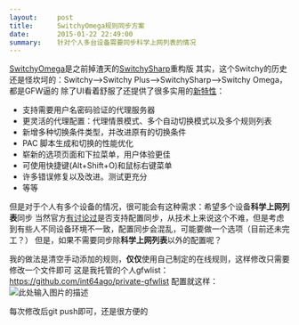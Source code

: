 ```yaml
---
layout:     post
title:      SwitchyOmega规则同步方案
date:       2015-01-22 22:49:00
summary:    针对个人多台设备需要同步科学上网列表的情况
---
```


[SwitchyOmega][1]是之前掉渣天的[SwitchySharp][2]重构版
其实，这个Switchy的历史还是怪坎坷的：Switchy-->Switchy Plus-->SwitchySharp-->Switchy Omega，都是GFW逼的
除了UI看着舒服了还提供了很多实用的[新特性][3]：

 - 支持需要用户名密码验证的代理服务器
 - 更灵活的代理配置：代理情景模式、多个自动切换模式以及多个规则列表
 - 新增多种切换条件类型，并改进原有的切换条件
 - PAC 脚本生成和切换的性能优化
 - 崭新的选项页面和下拉菜单，用户体验更佳
 - 可使用快捷键(Alt+Shift+O)和鼠标右键菜单
 - 许多错误修复以及改进。测试更充分
 - 等等

但是对于个人有多个设备的情况，很可能会有这种需求：希望多个设备**科学上网列表**同步
当然官方[有讨论过][4]是否支持配置同步，从技术上来说这个不难，但是考虑到有些人不同设备环境不一致，配置同步会混乱，可能要做一个选项（目前还未完工？）
但是，如果不需要同步除**科学上网列表**以外的配置呢？

我的做法是清空手动添加的规则，**仅仅**使用自己制定的在线规则，这样修改只需要修改一个文件即可
这是我托管的个人gfwlist：https://github.com/int64ago/private-gfwlist
配置就这样：
![此处输入图片的描述][5]

每次修改后git push即可，还是很方便的

  [1]: https://chrome.google.com/webstore/detail/proxy-switchyomega/padekgcemlokbadohgkifijomclgjgif
  [2]: https://chrome.google.com/webstore/detail/proxy-switchysharp/dpplabbmogkhghncfbfdeeokoefdjegm
  [3]: https://github.com/FelisCatus/SwitchyOmega/wiki/SwitchyOmega-%E6%96%B0%E5%8A%9F%E8%83%BD
  [4]: https://github.com/FelisCatus/SwitchyOmega/issues/7
  [5]: https://cdn.int64ago.org/o_19c91n3akuhs1m8aut1qt01upq9.png
